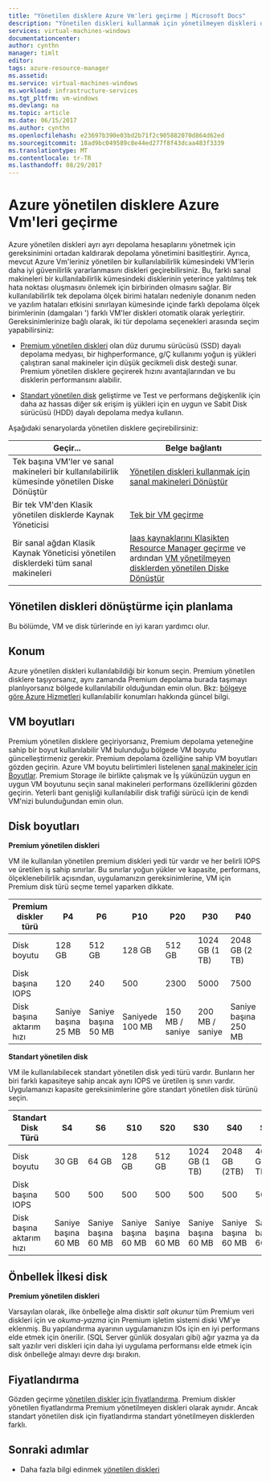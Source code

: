 ```yaml
---
title: "Yönetilen disklere Azure Vm'leri geçirme | Microsoft Docs"
description: "Yönetilen diskleri kullanmak için yönetilmeyen diskleri depolama hesaplarında kullanılarak oluşturulan Azure sanal makineleri geçirin."
services: virtual-machines-windows
documentationcenter: 
author: cynthn
manager: timlt
editor: 
tags: azure-resource-manager
ms.assetid: 
ms.service: virtual-machines-windows
ms.workload: infrastructure-services
ms.tgt_pltfrm: vm-windows
ms.devlang: na
ms.topic: article
ms.date: 06/15/2017
ms.author: cynthn
ms.openlocfilehash: e23697b390e03bd2b71f2c905882070d864d62ed
ms.sourcegitcommit: 18ad9bc049589c8e44ed277f8f43dcaa483f3339
ms.translationtype: MT
ms.contentlocale: tr-TR
ms.lasthandoff: 08/29/2017
---
```

# <a name="migrate-azure-vms-to-managed-disks-in-azure"></a>Azure yönetilen disklere Azure Vm'leri geçirme

Azure yönetilen diskleri ayrı ayrı depolama hesaplarını yönetmek için gereksinimini ortadan kaldırarak depolama yönetimini basitleştirir.  Ayrıca, mevcut Azure Vm'leriniz yönetilen bir kullanılabilirlik kümesindeki VM'lerin daha iyi güvenilirlik yararlanmasını diskleri geçirebilirsiniz. Bu, farklı sanal makineleri bir kullanılabilirlik kümesindeki disklerinin yeterince yalıtılmış tek hata noktası oluşmasını önlemek için birbirinden olmasını sağlar. Bir kullanılabilirlik tek depolama ölçek birimi hataları nedeniyle donanım neden ve yazılım hataları etkisini sınırlayan kümesinde içinde farklı depolama ölçek birimlerinin (damgaları ') farklı VM'ler diskleri otomatik olarak yerleştirir.
Gereksinimlerinize bağlı olarak, iki tür depolama seçenekleri arasında seçim yapabilirsiniz:

- [Premium yönetilen diskleri](../../storage/common/storage-premium-storage.md) olan düz durumu sürücüsü (SSD) dayalı depolama medyası, bir highperformance, g/Ç kullanımı yoğun iş yükleri çalıştıran sanal makineler için düşük gecikmeli disk desteği sunar. Premium yönetilen disklere geçirerek hızını avantajlarından ve bu disklerin performansını alabilir.

- [Standart yönetilen disk](../../storage/common/storage-standard-storage.md) geliştirme ve Test ve performans değişkenlik için daha az hassas diğer sık erişim iş yükleri için en uygun ve Sabit Disk sürücüsü (HDD) dayalı depolama medya kullanın.

Aşağıdaki senaryolarda yönetilen disklere geçirebilirsiniz:

| Geçir...                                            | Belge bağlantı                                                                                                                                                                                                                                                                  |
|----------------------------------------------------|-------------------------------------------------------------------------------------------------------------------------------------------------------------------------------------------------------------------------------------------------------------------------------------|
| Tek başına VM'ler ve sanal makineleri bir kullanılabilirlik kümesinde yönetilen Diske Dönüştür   | [Yönetilen diskleri kullanmak için sanal makineleri Dönüştür](convert-unmanaged-to-managed-disks.md) |
| Bir tek VM'den Klasik yönetilen disklerde Kaynak Yöneticisi     | [Tek bir VM geçirme](migrate-single-classic-to-resource-manager.md)  | 
| Bir sanal ağdan Klasik Kaynak Yöneticisi yönetilen disklerdeki tüm sanal makineleri     | [Iaas kaynaklarını Klasikten Resource Manager geçirme](migration-classic-resource-manager-ps.md) ve ardından [VM yönetilmeyen disklerden yönetilen Diske Dönüştür](convert-unmanaged-to-managed-disks.md) | 






## <a name="plan-for-the-conversion-to-managed-disks"></a>Yönetilen diskleri dönüştürme için planlama

Bu bölümde, VM ve disk türlerinde en iyi kararı yardımcı olur.


## <a name="location"></a>Konum

Azure yönetilen diskleri kullanılabildiği bir konum seçin. Premium yönetilen disklere taşıyorsanız, aynı zamanda Premium depolama burada taşımayı planlıyorsanız bölgede kullanılabilir olduğundan emin olun. Bkz: [bölgeye göre Azure Hizmetleri](https://azure.microsoft.com/regions/#services) kullanılabilir konumları hakkında güncel bilgi.

## <a name="vm-sizes"></a>VM boyutları

Premium yönetilen disklere geçiriyorsanız, Premium depolama yeteneğine sahip bir boyut kullanılabilir VM bulunduğu bölgede VM boyutu güncelleştirmeniz gerekir. Premium depolama özelliğine sahip VM boyutları gözden geçirin. Azure VM boyutu belirtimleri listelenen [sanal makineler için Boyutlar](sizes.md).
Premium Storage ile birlikte çalışmak ve İş yükünüzün uygun en uygun VM boyutunu seçin sanal makineleri performans özelliklerini gözden geçirin. Yeterli bant genişliği kullanılabilir disk trafiği sürücü için de kendi VM'nizi bulunduğundan emin olun.

## <a name="disk-sizes"></a>Disk boyutları

**Premium yönetilen diskleri**

VM ile kullanılan yönetilen premium diskleri yedi tür vardır ve her belirli IOPS ve üretilen iş sahip sınırlar. Bu sınırlar yoğun yükler ve kapasite, performans, ölçeklenebilirlik açısından, uygulamanızın gereksinimlerine, VM için Premium disk türü seçme temel yaparken dikkate.

| Premium diskler türü  | P4    | P6    | P10   | P20   | P30   | P40   | P50   | 
|---------------------|-------|-------|-------|-------|-------|-------|-------|
| Disk boyutu           | 128 GB| 512 GB| 128 GB| 512 GB            | 1024 GB (1 TB)    | 2048 GB (2 TB)    | 4095 GB (4 TB)    | 
| Disk başına IOPS       | 120   | 240   | 500   | 2300              | 5000              | 7500              | 7500              | 
| Disk başına aktarım hızı | Saniye başına 25 MB  | Saniye başına 50 MB  | Saniyede 100 MB | 150 MB / saniye | 200 MB / saniye | Saniye başına 250 MB | Saniye başına 250 MB |

**Standart yönetilen disk**

VM ile kullanılabilecek standart yönetilen disk yedi türü vardır. Bunların her biri farklı kapasiteye sahip ancak aynı IOPS ve üretilen iş sınırı vardır. Uygulamanızı kapasite gereksinimlerine göre standart yönetilen disk türünü seçin.

| Standart Disk Türü  | S4               | S6               | S10              | S20              | S30              | S40              | S50              | 
|---------------------|---------------------|---------------------|------------------|------------------|------------------|------------------|------------------| 
| Disk boyutu           | 30 GB            | 64 GB            | 128 GB           | 512 GB           | 1024 GB (1 TB)   | 2048 GB (2TB)    | 4095 GB (4 TB)   | 
| Disk başına IOPS       | 500              | 500              | 500              | 500              | 500              | 500             | 500              | 
| Disk başına aktarım hızı | Saniye başına 60 MB | Saniye başına 60 MB | Saniye başına 60 MB | Saniye başına 60 MB | Saniye başına 60 MB | Saniye başına 60 MB | Saniye başına 60 MB | 

## <a name="disk-caching-policy"></a>Önbellek İlkesi disk

**Premium yönetilen diskleri**

Varsayılan olarak, ilke önbelleğe alma disktir *salt okunur* tüm Premium veri diskleri için ve *okuma-yazma* için Premium işletim sistemi diski VM'ye eklenmiş. Bu yapılandırma ayarının uygulamanızın IOs için en iyi performans elde etmek için önerilir. (SQL Server günlük dosyaları gibi) ağır yazma ya da salt yazılır veri diskleri için daha iyi uygulama performansı elde etmek için disk önbelleğe almayı devre dışı bırakın.

## <a name="pricing"></a>Fiyatlandırma

Gözden geçirme [yönetilen diskler için fiyatlandırma](https://azure.microsoft.com/en-us/pricing/details/managed-disks/). Premium diskler yönetilen fiyatlandırma Premium yönetilmeyen diskleri olarak aynıdır. Ancak standart yönetilen disk için fiyatlandırma standart yönetilmeyen disklerden farklı.



## <a name="next-steps"></a>Sonraki adımlar

- Daha fazla bilgi edinmek [yönetilen diskleri](managed-disks-overview.md)
